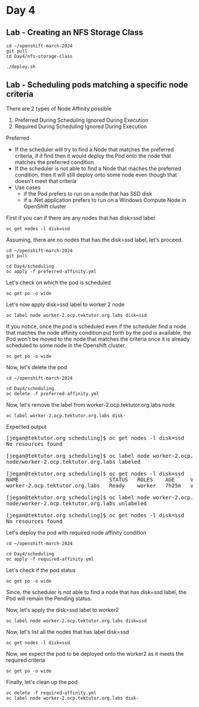# Day 4

## Lab - Creating an NFS Storage Class 

```
cd ~/openshift-march-2024
git pull
cd Day4/nfs-storage-class

./deploy.sh
```

## Lab - Scheduling pods matching a specific node criteria
There are 2 types of Node Affinity possible
1. Preferred During Scheduling Ignored During Execution
2. Required During Scheduling Ignored During Execution

Preferred 
- If the scheduler will try to find a Node that matches the preferred criteria, if it find then it would deploy the Pod onto the node that matches the preferred condition
- If the scheduler is not able to find a Node that maches the preferred condition, then it will still deploy onto some node even though that doesn't meet that criteria
- Use cases
  - if the Pod prefers to run on a node that has SSD disk
  - if a .Net application prefers to run on a Windows Compute Node in OpenShift cluster

First if you can if there are any nodes that has disk=ssd label
```
oc get nodes -l disk=ssd
```

Assuming, there are no nodes that has the disk=ssd label, let's proceed.

```
cd ~/openshift-march-2024
git pull

cd Day4/scheduling
oc apply -f preferred-affinity.yml
```

Let's check on which the pod is scheduled
```
oc get po -o wide
```

Let's now apply disk=ssd label to worker 2 node
```
oc label node worker-2.ocp.tektutor.org.labs disk=ssd
```

If you notice, once the pod is scheduled even if the scheduler find a node that maches the node affinity condition put forth by the pod is available, the Pod won't be moved to the node that matches the criteria once it is already scheduled to some node in the Openshift cluster.

```
oc get po -o wide
```

Now, let's delete the pod
```
cd ~/openshift-march-2024

cd Day4/scheduling
oc delete -f preferred-affinity.yml
```

Now, let's remove the label from worker-2.ocp.tektutor.org.labs node
```
oc label worker-2.ocp.tektutor.org.labs disk-
```
Expected output
<pre>
[jegan@tektutor.org scheduling]$ oc get nodes -l disk=ssd
No resources found
  
[jegan@tektutor.org scheduling]$ oc label node worker-2.ocp.tektutor.org.labs disk=ssd
node/worker-2.ocp.tektutor.org.labs labeled
  
[jegan@tektutor.org scheduling]$ oc get nodes -l disk=ssd
NAME                             STATUS   ROLES    AGE     VERSION
worker-2.ocp.tektutor.org.labs   Ready    worker   7h25m   v1.27.6+f67aeb3
  
[jegan@tektutor.org scheduling]$ oc label node worker-2.ocp.tektutor.org.labs disk-
node/worker-2.ocp.tektutor.org.labs unlabeled
  
[jegan@tektutor.org scheduling]$ oc get nodes -l disk=ssd
No resources found  
</pre>


Let's deploy the pod with required node affinity condition
```
cd ~/openshift-march-2024

cd Day4/scheduling
oc apply -f required-affinity.yml
```

Let's check if the pod status
```
oc get po -o wide
```

Since, the scheduler is not able to find a node that has disk=ssd label, the Pod will remain the Pending status.

Now, let's apply the disk=ssd label to worker2
```
oc label node worker-2.ocp.tektutor.org.labs disk=ssd
```

Now, let's list all the nodes that has label disk=ssd
```
oc get nodes -l disk=ssd
```

Now, we expect the pod to be deployed onto the worker2 as it meets the required criteria
```
oc get po -o wide
```

Finally, let's clean up the pod
```
oc delete -f required-affinity.yml
oc label node worker-2.ocp.tektutor.org.labs disk-
```

